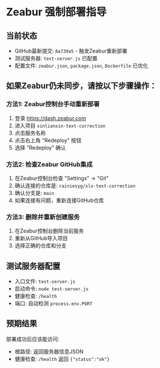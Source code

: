 # Zeabur 强制部署指导

## 当前状态
- GitHub最新提交: `8a739a5` - 触发Zeabur重新部署
- 测试服务器: `test-server.js` 已配置
- 配置文件: `zeabur.json`, `package.json`, `Dockerfile` 已优化

## 如果Zeabur仍未同步，请按以下步骤操作：

### 方法1: Zeabur控制台手动重新部署
1. 登录 https://dash.zeabur.com
2. 进入项目 `xinlianxin-text-correction`
3. 点击服务名称
4. 点击右上角 "Redeploy" 按钮
5. 选择 "Redeploy" 确认

### 方法2: 检查Zeabur GitHub集成
1. 在Zeabur控制台检查 "Settings" → "Git"
2. 确认连接的仓库是: `rainiesyg/xlx-text-correction`
3. 确认分支是: `main`
4. 如果连接有问题，重新连接GitHub仓库

### 方法3: 删除并重新创建服务
1. 在Zeabur控制台删除当前服务
2. 重新从GitHub导入项目
3. 选择正确的仓库和分支

## 测试服务器配置
- 入口文件: `test-server.js`
- 启动命令: `node test-server.js`
- 健康检查: `/health`
- 端口: 自动检测 `process.env.PORT`

## 预期结果
部署成功后应该能访问:
- 根路径: 返回服务器信息JSON
- 健康检查: `/health` 返回 `{"status":"ok"}`